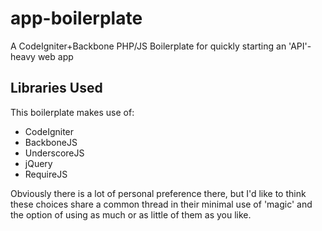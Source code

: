app-boilerplate
===============

A CodeIgniter+Backbone PHP/JS Boilerplate for quickly starting an 'API'-heavy web app

## Libraries Used

This boilerplate makes use of:

* CodeIgniter
* BackboneJS
* UnderscoreJS
* jQuery
* RequireJS

Obviously there is a lot of personal preference there, but I'd like to think these choices share a
common thread in their minimal use of 'magic' and the option of using as much or as little of them as you like.